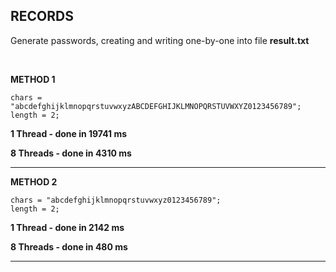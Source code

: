 ## RECORDS

Generate passwords, creating and writing one-by-one into file **result.txt**

<br>

**METHOD 1**

```
chars = "abcdefghijklmnopqrstuvwxyzABCDEFGHIJKLMNOPQRSTUVWXYZ0123456789";
length = 2;
```

**1 Thread - done in 19741 ms**

**8 Threads - done in 4310 ms**

-------------------------------------------------------------------------

**METHOD 2**

```
chars = "abcdefghijklmnopqrstuvwxyz0123456789";
length = 2;
```

**1 Thread - done in 2142 ms**

**8 Threads - done in 480 ms**

-------------------------------------------------------------------------
